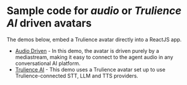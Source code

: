 # Sample code for *audio* or *Trulience AI* driven avatars

The demos below, embed a Trulience avatar directly into a ReactJS app.

- [Audio Driven](/reactjs/audio-driven) - In this demo, the avatar is driven purely by a mediastream, making it easy to connect to the agent audio in any conversational AI platform.
- [Trulience AI](/reactjs/trulience-ai) - This demo uses a Trulience avatar set up to use Trulience-connected STT, LLM and TTS providers.
